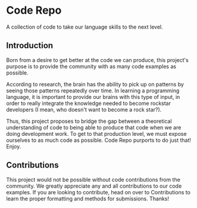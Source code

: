 # Code Repo
A collection of code to take our language skills to the next level.

## Introduction
Born from a desire to get better at the code we can produce, this project's purpose is to provide the community with as many code examples as possible. 

According to research, the brain has the ability to pick up on patterns by seeing those patterns repeatedly over time. In learning a programming language, it is important to provide our brains with this type of input, in order to really integrate the knowledge needed to become rockstar developers (I mean, who doesn't want to become a rock star?). 

Thus, this project proposes to bridge the gap between a theoretical understanding of code to being able to produce that code when we are doing development work. To get to that production level, we must expose ourselves to as much code as possible. Code Repo purports to do just that! Enjoy.

## Contributions

This project would not be possible without code contributions from the community. We greatly appreciate any and all contributions to our code examples. If you are looking to contribute, head on over to Contributions to learn the proper formatting and methods for submissions. Thanks!
